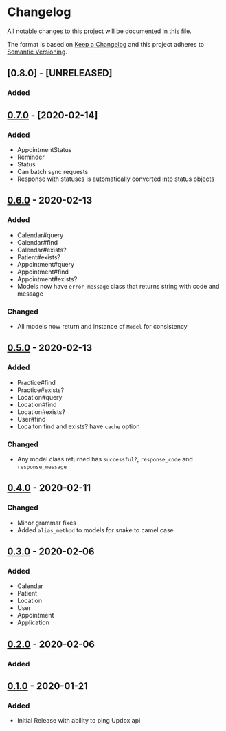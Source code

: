 # Changelog
All notable changes to this project will be documented in this file.

The format is based on [Keep a Changelog](http://keepachangelog.com/en/1.0.0/)
and this project adheres to [Semantic Versioning](http://semver.org/spec/v2.0.0.html).

## [0.8.0] - [UNRELEASED]
### Added

## [0.7.0] - [2020-02-14]
### Added
- AppointmentStatus
- Reminder
- Status
- Can batch sync requests
- Response with statuses is automatically converted into status objects

## [0.6.0] - 2020-02-13
### Added
- Calendar#query
- Calendar#find
- Calendar#exists?
- Patient#exists?
- Appointment#query
- Appointment#find
- Appointment#exists?
- Models now have `error_message` class that returns string with code and message

### Changed
- All models now return and instance of `Model` for consistency

## [0.5.0] - 2020-02-13
### Added
- Practice#find
- Practice#exists?
- Location#query
- Location#find
- Location#exists?
- User#find
- Locaiton find and exists? have `cache` option

### Changed
- Any model class returned has `successful?`, `response_code` and `response_message`

## [0.4.0] - 2020-02-11
### Changed
- Minor grammar fixes
- Added `alias_method` to models for snake to camel case

## [0.3.0] - 2020-02-06
### Added
- Calendar
- Patient
- Location
- User
- Appointment
- Application

## [0.2.0] - 2020-02-06
### Added

## [0.1.0] - 2020-01-21
### Added
- Initial Release with ability to ping Updox api

[0.7.0]: https://github.com/WeInfuse/updox/compare/v0.6.0...HEAD
[0.6.0]: https://github.com/WeInfuse/updox/compare/v0.5.0...v0.6.0
[0.5.0]: https://github.com/WeInfuse/updox/compare/v0.4.0...v0.5.0
[0.4.0]: https://github.com/WeInfuse/updox/compare/v0.3.0...v0.4.0
[0.3.0]: https://github.com/WeInfuse/updox/compare/v0.2.0...v0.3.0
[0.2.0]: https://github.com/WeInfuse/updox/compare/v0.1.0...v0.2.0
[0.1.0]: https://github.com/WeInfuse/updox/compare/v0.1.0
